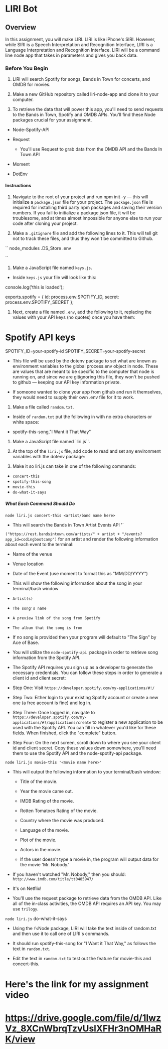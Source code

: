 # LIRI Bot

## Overview

In this assignment, you will make LIRI. LIRI is like iPhone's SIRI. However, while SIRI is a Speech Interpretation and Recognition Interface, LIRI is a Language Interpretation and Recognition Interface. LIRI will be a command line node app that takes in parameters and gives you back data.


### Before You Begin


1. LIRI will search Spotify for songs, Bands in Town for concerts, and OMDB for movies.

2. Make a new GitHub repository called liri-node-app and clone it to your computer.

3. To retrieve the data that will power this app, you'll need to send requests to the Bands in Town, Spotify and OMDB APIs. You'll find these Node packages crucial for your assignment.


* Node-Spotify-API

* Request

   * You'll use Request to grab data from the OMDB API and the Bands In Town API

* Moment

* DotEnv

#### Instructions


1. Navigate to the root of your project and run npm init -y — this will initialize a `package.json` file for your project. The `package.json` file is required for installing third party npm packages and saving their version numbers. If you fail to initialize a package.json file, it will be troublesome, and at times almost impossible for anyone else to run your code after cloning your project.

2. Make a `.gitignore` file and add the following lines to it. This will tell git not to track these files, and thus they won't be committed to Github.

``
node_modules
.DS_Store
.env

``

1. Make a JavaScript file named `keys.js`.



* Inside `keys.js` your file will look like this:


console.log('this is loaded');

exports.spotify = {
  id: process.env.SPOTIFY_ID,
  secret: process.env.SPOTIFY_SECRET
};

1. Next, create a file named `.env`, add the following to it, replacing the values with your API keys (no quotes) once you have them:


# Spotify API keys

SPOTIFY_ID=your-spotify-id
SPOTIFY_SECRET=your-spotify-secret


* This file will be used by the dotenv package to set what are known as environment variables to the global process.env object in node. These are values that are meant to be specific to the computer that node is running on, and since we are gitignoring this file, they won't be pushed to github — keeping our API key information private.

* If someone wanted to clone your app from github and run it themselves, they would need to supply their own .env file for it to work.



1. Make a file called `random.txt`.

* Inside of `random.txt` put the following in with no extra characters   or white space:


* spotify-this-song,"I Want it That Way"





1. Make a JavaScript file named `liri.js``.

2. At the top of the `liri.js` file, add code to read and set any         environment variables with the dotenv package:

1. Make it so liri.js can take in one of the following commands:



* `concert-this`
* `spotify-this-song`
* `movie-this`
* `do-what-it-says`



##### What Each Command Should Do

`node liri.js concert-this <artist/band name here>`

* This will search the Bands in Town Artist Events API '`

`("https://rest.bandsintown.com/artists/" + artist + "/events?app_id=codingbootcamp")` for an artist and render the following information about each event to the terminal:


* Name of the venue
* Venue location
* Date of the Event (use moment to format this as "MM/DD/YYYY")







* This will show the following information about the song in your terminal/bash window


* `Artist(s)`
* `The song's name`
* `A preview link of the song from Spotify`
* `The album that the song is from`


* If no song is provided then your program will default to "The      Sign" by Ace of Base.

* You will utilize the `node-spotify-api `package in order to retrieve song information from   the Spotify API.

* The Spotify API requires you sign up as a developer to generate the necessary credentials. 
You can follow these steps in order to generate a client id and client secret:

* Step One: Visit `https://developer.spotify.com/my-applications/#!/`

* Step Two: Either login to your existing Spotify account or create a new one (a free account is fine) and log in.

* Step Three: Once logged in, navigate to `https://developer.spotify.com/my-applications/#!/applications/create` to register a new application to be used with the Spotify API. You can fill in whatever you'd like for these fields. When finished, click the "complete" button.

* Step Four: On the next screen, scroll down to where you see your client id and client secret. Copy these values down somewhere, you'll need them to use the Spotify API and the node-spotify-api package.



`node liri.js movie-this '<movie name here>'`




* This will output the following information to your terminal/bash window:

   * Title of the movie.
   * Year the movie came out.
   * IMDB Rating of the movie.
   * Rotten Tomatoes Rating of the movie.
   * Country where the movie was produced.
   * Language of the movie.
   * Plot of the movie.
   * Actors in the movie.

   * If the user doesn't type a movie in, the program will output data for the movie 'Mr. Nobody.'


* If you haven't watched "Mr. Nobody," then you should: `http://www.imdb.com/title/tt0485947/`

* It's on Netflix!


* You'll use the request package to retrieve data from the OMDB API. Like all of the in-class activities, the OMDB API requires an API key. You may use `trilogy`.



`node liri.js` do-what-it-says




* Using the `fs`Node package, LIRI will take the text inside of random.txt and then use it to call one of LIRI's commands.


* It should run spotify-this-song for "I Want it That Way," as follows the text in `random.txt`.

* Edit the text in `random.txt` to test out the feature for movie-this and concert-this.

# Here's the link for my assignment video
# https://drive.google.com/file/d/1IwzVz_8XCnWbrqTzvUslXFHr3nOMHaRK/view













